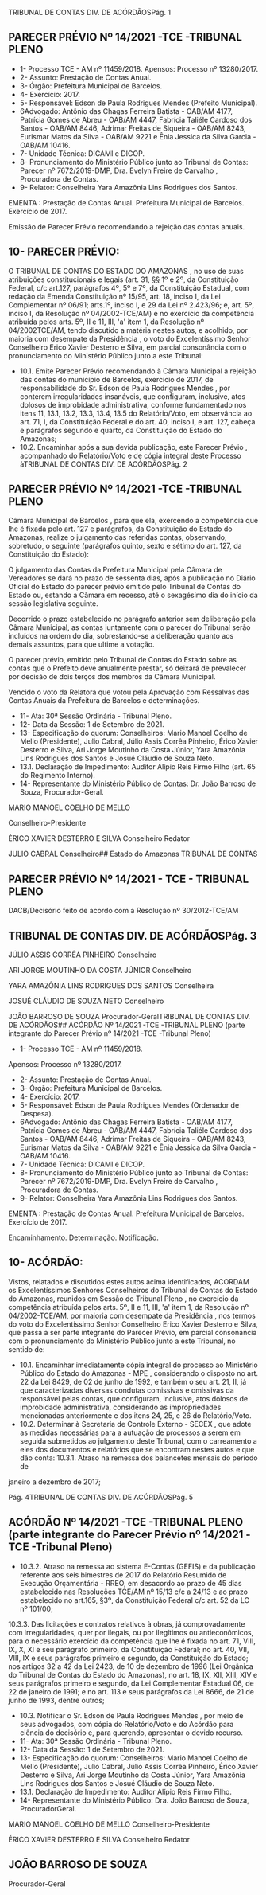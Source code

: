 TRIBUNAL DE CONTAS DIV. DE ACÓRDÃOSPág. 1

## PARECER PRÉVIO Nº 14/2021 -TCE -TRIBUNAL PLENO

- 1- Processo TCE - AM nº 11459/2018. Apensos: Processo nº  13280/2017.
- 2- Assunto: Prestação de Contas Anual.
- 3- Órgão: Prefeitura Municipal de Barcelos.
- 4- Exercício: 2017.
- 5- Responsável: Edson de Paula Rodrigues Mendes (Prefeito Municipal).
- 6Advogado: Antônio das Chagas Ferreira Batista - OAB/AM 4177, Patrícia Gomes de Abreu - OAB/AM 4447, Fabrícia Taliéle Cardoso dos Santos - OAB/AM 8446, Adrimar Freitas de Siqueira - OAB/AM 8243, Eurismar Matos da Silva - OAB/AM 9221 e Ênia Jessica da Silva Garcia - OAB/AM 10416.
- 7- Unidade Técnica: DICAMI e DICOP.
- 8- Pronunciamento  do  Ministério  Público  junto  ao  Tribunal  de  Contas: Parecer  nº 7672/2019-DMP, Dra. Evelyn Freire de Carvalho , Procuradora de Contas.
- 9- Relator: Conselheira Yara Amazônia Lins Rodrigues dos Santos.

EMENTA :  Prestação  de  Contas  Anual.    Prefeitura Municipal de Barcelos.  Exercício de 2017.

Emissão de Parecer Prévio recomendando a rejeição das contas anuais.

## 10-  PARECER PRÉVIO:

O  TRIBUNAL  DE  CONTAS  DO  ESTADO  DO  AMAZONAS ,  no  uso  de  suas atribuições constitucionais e legais (art. 31, §§ 1º e 2º, da Constituição Federal, c/c art.127, parágrafos 4º, 5º e 7º, da Constituição Estadual, com redação da Emenda Constituição nº 15/95,  art.  18,  inciso  I,  da  Lei  Complementar  nº  06/91;  arts.1º,  inciso  I,  e  29  da  Lei  nº 2.423/96;  e,  art.  5º,  inciso  I,  da  Resolução  nº  04/2002-TCE/AM)  e  no  exercício  da competência atribuída  pelos  arts.  5º,  II  e  11,  III,  'a'  item  1,  da  Resolução  nº  04/2002TCE/AM, tendo discutido a matéria nestes autos, e acolhido, por maioria com desempate da Presidência ,  o  voto  do  Excelentíssimo  Senhor  Conselheiro  Erico  Xavier  Desterro  e Silva, em parcial consonância com o pronunciamento do Ministério Público junto a este Tribunal:

- 10.1.  Emite Parecer Prévio recomendando à Câmara Municipal a rejeição das contas do município de Barcelos, exercício de 2017, de responsabilidade  do Sr.  Edson  de  Paula  Rodrigues  Mendes , por conterem  irregularidades  insanáveis,  que  configuram,  inclusive,  atos dolosos  de  improbidade  administrativa,  conforme  fundamentado  nos itens 11, 13.1, 13.2, 13.3, 13.4, 13.5  do Relatório/Voto, em observância ao art. 71, I, da Constituição Federal e do art. 40, inciso I, e art. 127, cabeça e parágrafos segundo e quarto, da Constituição do Estado do Amazonas;
- 10.2.  Encaminhar após  a  sua  devida  publicação,  este  Parecer  Prévio , acompanhado do Relatório/Voto e de cópia integral deste Processo àTRIBUNAL DE CONTAS DIV. DE ACÓRDÃOSPág. 2

## PARECER PRÉVIO Nº 14/2021 -TCE -TRIBUNAL PLENO

Câmara Municipal de Barcelos , para que ela, exercendo a competência que lhe é fixada pelo art. 127 e parágrafos, da Constituição do Estado do Amazonas,  realize  o  julgamento  das  referidas  contas,  observando, sobretudo, o seguinte (parágrafos quinto, sexto e sétimo do art. 127, da Constituição do Estado):

O julgamento das Contas da Prefeitura Municipal pela Câmara de  Vereadores  se  dará  no  prazo  de  sessenta  dias,  após  a publicação  no  Diário  Oficial  do  Estado  do  parecer  prévio emitido  pelo  Tribunal  de  Contas  do  Estado  ou,  estando  a Câmara em recesso, até o sexagésimo dia do início da sessão legislativa seguinte.

Decorrido  o  prazo  estabelecido  no  parágrafo  anterior  sem deliberação pela Câmara Municipal, as contas juntamente com o  parecer  do  Tribunal  serão  incluídos  na  ordem  do  dia, sobrestando-se  a  deliberação  quanto  aos  demais  assuntos, para que ultime a votação.

O parecer prévio, emitido pelo Tribunal de Contas do Estado sobre as contas que o Prefeito deve anualmente prestar, só deixará de prevalecer por decisão de dois terços dos membros da Câmara Municipal.

Vencido o voto da Relatora que votou pela Aprovação com Ressalvas das Contas Anuais da Prefeitura de Barcelos e determinações.

- 11-  Ata: 30ª Sessão Ordinária - Tribunal Pleno.
- 12-  Data da Sessão: 1 de Setembro de 2021.
- 13-  Especificação do quorum: Conselheiros: Mario Manoel Coelho de Mello (Presidente), Julio  Cabral,  Júlio  Assis  Corrêa  Pinheiro,  Érico  Xavier  Desterro  e  Silva,  Ari  Jorge Moutinho da Costa Júnior, Yara Amazônia Lins Rodrigues dos Santos e Josué Cláudio de Souza Neto.
- 13.1. Declaração de Impedimento: Auditor Alípio Reis Firmo Filho (art. 65 do Regimento Interno).
- 14-  Representante  do  Ministério  Público  de  Contas: Dr. João  Barroso  de  Souza, Procurador-Geral.

MARIO MANOEL COELHO DE MELLO

Conselheiro-Presidente

ÉRICO XAVIER DESTERRO E SILVA Conselheiro Redator

JULIO CABRAL Conselheiro## Estado do Amazonas TRIBUNAL DE CONTAS

## PARECER PRÉVIO Nº 14/2021 - TCE - TRIBUNAL PLENO

DACB/Decisório feito de acordo com a Resolução nº 30/2012-TCE/AM

## TRIBUNAL DE CONTAS DIV. DE ACÓRDÃOSPág. 3

JÚLIO ASSIS CORRÊA PINHEIRO Conselheiro

ARI JORGE MOUTINHO DA COSTA JÚNIOR Conselheiro

YARA AMAZÔNIA LINS RODRIGUES DOS SANTOS Conselheira

JOSUÉ CLÁUDIO DE SOUZA NETO Conselheiro

JOÃO BARROSO DE SOUZA Procurador-GeralTRIBUNAL DE CONTAS DIV. DE ACÓRDÃOS## ACÓRDÃO Nº 14/2021 -TCE -TRIBUNAL PLENO (parte integrante do Parecer Prévio nº 14/2021 -TCE -Tribunal Pleno)

- 1- Processo TCE - AM nº 11459/2018.

Apensos: Processo nº  13280/2017.

- 2- Assunto: Prestação de Contas Anual.
- 3- Órgão: Prefeitura Municipal de Barcelos.
- 4- Exercício: 2017.
- 5- Responsável: Edson de Paula Rodrigues Mendes (Ordenador de Despesa).
- 6Advogado: Antônio das Chagas Ferreira Batista - OAB/AM 4177, Patrícia Gomes de Abreu - OAB/AM 4447, Fabrícia Taliéle Cardoso dos Santos - OAB/AM 8446, Adrimar Freitas de Siqueira - OAB/AM 8243, Eurismar Matos da Silva - OAB/AM 9221 e Ênia Jessica da Silva Garcia - OAB/AM 10416.
- 7- Unidade Técnica: DICAMI e DICOP.
- 8- Pronunciamento  do  Ministério  Público  junto  ao  Tribunal  de  Contas: Parecer  nº 7672/2019-DMP, Dra. Evelyn Freire de Carvalho , Procuradora de Contas.
- 9- Relator: Conselheira Yara Amazônia Lins Rodrigues dos Santos.

EMENTA :  Prestação  de  Contas  Anual.    Prefeitura Municipal de Barcelos. Exercício de 2017.

Encaminhamento. Determinação. Notificação.

## 10-  ACÓRDÃO:

Vistos, relatados e discutidos estes autos acima identificados, ACORDAM os Excelentíssimos Senhores Conselheiros do Tribunal de Contas do Estado do Amazonas, reunidos em Sessão do Tribunal Pleno , no exercício da competência atribuída pelos arts. 5º, II e 11, III, 'a' item 1, da Resolução nº 04/2002-TCE/AM, por maioria com desempate da Presidência , nos termos do voto do Excelentíssimo Senhor Conselheiro Erico Xavier Desterro  e  Silva,  que  passa  a  ser  parte  integrante  do  Parecer  Prévio, em  parcial consonancia com o pronunciamento do Ministério Público junto a este Tribunal, no sentido de:

- 10.1.  Encaminhar imediatamente  cópia  integral  do  processo  ao Ministério Público do Estado do Amazonas - MPE , considerando o disposto no art. 22 da Lei 8429, de 02 de junho de 1992, e também o seu art. 21, II, já que caracterizadas diversas condutas comissivas e omissivas da responsável pelas  contas,  que  configuram,  inclusive,  atos  dolosos  de  improbidade administrativa, considerando as impropriedades mencionadas anteriormente e dos itens 24, 25, e 26 do Relatório/Voto.
- 10.2.  Determinar à Secretaria de Controle Externo - SECEX ,  que  adote  as medidas necessárias para a autuação de processos a serem em seguida submetidos ao julgamento deste Tribunal, com o carreamento a eles dos documentos e relatórios que se encontram nestes autos e que dão conta: 10.3.1. Atraso  na  remessa  dos  balancetes  mensais  do  período  de

janeiro a dezembro de 2017;

Pág. 4TRIBUNAL DE CONTAS DIV. DE ACÓRDÃOSPág. 5

## ACÓRDÃO Nº 14/2021 -TCE -TRIBUNAL PLENO (parte integrante do Parecer Prévio nº 14/2021 -TCE -Tribunal Pleno)

- 10.3.2. Atraso na  remessa  ao  sistema  E-Contas  (GEFIS)  e  da publicação referente aos seis bimestres de 2017 do Relatório Resumido de Execução Orçamentária  - RREO, em desacordo ao prazo de 45 dias estabelecido nas Resoluções TCE/AM  nº  15/13  c/c  a  24/13  e  ao  prazo  estabelecido  no art.165,  §3º,  da  Constituição  Federal  c/c  art.  52  da  LC  nº 101/00;

10.3.3. Das licitações e contratos relativos à obras, já comprovadamente com irregularidades, quer por ilegais, ou por ilegítimos ou antieconômicos, para o necessário exercício da competência que lhe é fixada no art. 71, VIII, IX, X, XI e seu parágrafo primeiro, da Constituição Federal; no art. 40, VII, VIII, IX e seus parágrafos primeiro e segundo, da Constituição do Estado; nos artigos 32 a 42 da Lei 2423, de 10 de dezembro de 1996  (Lei  Orgânica  do  Tribunal  de  Contas  do  Estado  do Amazonas),  no  art.  18,  IX,  XII,  XIII,  XIV  e  seus  parágrafos primeiro e segundo, da Lei Complementar Estadual 06, de 22 de janeiro de 1991; e no art. 113 e seus parágrafos da Lei 8666, de 21 de junho de 1993, dentre outros;

- 10.3.  Notificar o Sr. Edson de Paula Rodrigues Mendes ,  por  meio  de seus advogados, com  cópia  do  Relatório/Voto e  do  Acórdão  para  ciência  do decisório e, para querendo, apresentar o devido recurso.
- 11-  Ata: 30ª Sessão Ordinária - Tribunal Pleno.
- 12-  Data da Sessão: 1 de Setembro de 2021.
- 13-  Especificação do quorum: Conselheiros: Mario Manoel Coelho de Mello (Presidente), Julio  Cabral,  Júlio  Assis  Corrêa  Pinheiro,  Érico  Xavier  Desterro  e  Silva,  Ari  Jorge Moutinho da Costa Júnior, Yara Amazônia Lins Rodrigues dos Santos e Josué Cláudio de Souza Neto.
- 13.1. Declaração de Impedimento: Auditor Alípio Reis Firmo Filho.
- 14-  Representante do Ministério Público: Dra. João Barroso de Souza, ProcuradorGeral.

MARIO MANOEL COELHO DE MELLO Conselheiro-Presidente

ÉRICO XAVIER DESTERRO E SILVA Conselheiro Redator

## JOÃO BARROSO DE SOUZA

Procurador-Geral
